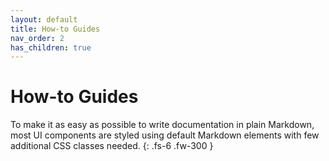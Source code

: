 ```yaml
---
layout: default
title: How-to Guides
nav_order: 2
has_children: true
---
```


# How-to Guides

To make it as easy as possible to write documentation in plain Markdown,
most UI components are styled using default Markdown elements with few
additional CSS classes needed.
{: .fs-6 .fw-300 }
